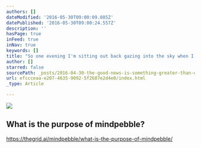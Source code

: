 ```yaml
---
authors: []
dateModified: '2016-05-30T09:00:09.085Z'
datePublished: '2016-05-30T09:00:24.557Z'
description: ''
hasPage: true
inFeed: true
inNav: true
keywords: []
title: "So one evening I'm sitting out back gazing into the sky when I see the reality of the matrix."
author: []
starred: false
sourcePath: _posts/2016-04-30-the-good-news-is-something-greater-than-ourselves-is-holdin.md
url: efccceaa-e207-4635-9092-5f2687e2d4e0/index.html
_type: Article

---
```

![](https://the-grid-user-content.s3-us-west-2.amazonaws.com/38322135-06f5-45b4-83d1-f68a30897b59.jpg)

<article style=""><h1>What is the purpose of mindpebble?</h1></article>

https://thegrid.ai/mindpebble/what-is-the-purpose-of-mindpebble/